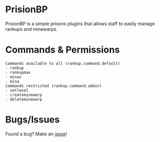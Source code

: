 # PrisionBP [![]()]()

PrisionBP is a simple prisons plugins that allows staff to easily manage rankups and minewarps.

# Commands & Permissions
```
Commands available to all (rankup.command.default)
- rankup
- rankupmax
- minas
- mina
Commands restricted (rankup.command.admin)
- setlevel
- createminewarp
- deleteminewarp
```

# Bugs/Issues
Found a bug? Make an [issue]()!
